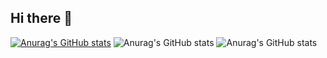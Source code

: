 ## Hi there 👋

[![Anurag's GitHub stats](https://github-readme-stats.vercel.app/apilucastbzequinianuraghazra)](https://github.com/anuraghazra/github-readme-stats)
![Anurag's GitHub stats](https://github-readme-stats.vercel.app/apilucastbzequinianuraghazra&show_icons=true)
![Anurag's GitHub stats](https://github-readme-stats.vercel.app/apilucastbzequinianuraghazra&show_icons=true&theme=radical)
